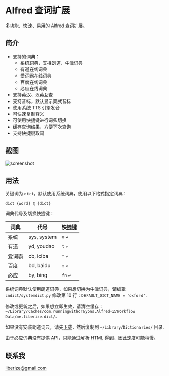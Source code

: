 # Alfred 查词扩展

多功能、快速、易用的 Alfred 查词扩展。

## 简介

* 支持的词典：
    * 系统词典，支持朗道、牛津词典
    * 有道在线词典
    * 爱词霸在线词典
    * 百度在线词典
    * 必应在线词典
* 支持英汉、汉英互查
* 支持音标，默认显示美式音标
* 使用系统 TTS 引擎发音
* 可快速复制释义
* 可使用快捷键进行词典切换
* 缓存查询结果，方便下次查询
* 支持快捷键取词

## 截图

![screenshot](https://github.com/liberize/alfred-dict-workflow/raw/master/screenshot.gif)

## 用法

关键词为 `dict`，默认使用系统词典，使用以下格式指定词典：

    dict {word} @ {dict}

词典代号及切换快捷键：

词典      | 代号        | 快捷键
-------- | ----------- | ---------
系统     | sys, system  | `⌘` `↩`
有道     | yd, youdao   |  `⌥` `↩`
爱词霸   | cb, iciba     | `⌃` `↩`
百度     | bd, baidu    | `⇧` `↩`
必应     | by, bing     | `fn` `↩`


系统词典默认使用朗道词典，如果想切换为牛津词典，请编辑 `cndict/systemdict.py` 修改第 10 行：`DEFAULT_DICT_NAME = 'oxford'`.

修改或更新之后，如果想立即生效，请清空缓存：`~/Library/Caches/com.runningwithcrayons.Alfred-2/Workflow Data/me.liberize.dict/`.

如果没有安装朗道词典，请先[下载](http://pan.baidu.com/s/1qWx4mV6)，然后复制到 `~/Library/Dictionaries/` 目录.

由于必应词典没有提供 API，只能通过解析 HTML 得到，因此速度可能稍慢。

## 联系我

<liberize@gmail.com>
